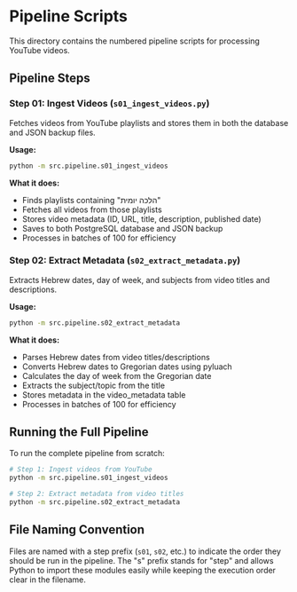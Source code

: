 # Pipeline Scripts

This directory contains the numbered pipeline scripts for processing YouTube videos.

## Pipeline Steps

### Step 01: Ingest Videos (`s01_ingest_videos.py`)
Fetches videos from YouTube playlists and stores them in both the database and JSON backup files.

**Usage:**
```bash
python -m src.pipeline.s01_ingest_videos
```

**What it does:**
- Finds playlists containing "הלכה יומית"
- Fetches all videos from those playlists
- Stores video metadata (ID, URL, title, description, published date)
- Saves to both PostgreSQL database and JSON backup
- Processes in batches of 100 for efficiency

### Step 02: Extract Metadata (`s02_extract_metadata.py`)
Extracts Hebrew dates, day of week, and subjects from video titles and descriptions.

**Usage:**
```bash
python -m src.pipeline.s02_extract_metadata
```

**What it does:**
- Parses Hebrew dates from video titles/descriptions
- Converts Hebrew dates to Gregorian dates using pyluach
- Calculates the day of week from the Gregorian date
- Extracts the subject/topic from the title
- Stores metadata in the video_metadata table
- Processes in batches of 100 for efficiency

## Running the Full Pipeline

To run the complete pipeline from scratch:

```bash
# Step 1: Ingest videos from YouTube
python -m src.pipeline.s01_ingest_videos

# Step 2: Extract metadata from video titles
python -m src.pipeline.s02_extract_metadata
```

## File Naming Convention

Files are named with a step prefix (`s01`, `s02`, etc.) to indicate the order they should be run in the pipeline. The "s" prefix stands for "step" and allows Python to import these modules easily while keeping the execution order clear in the filename.
